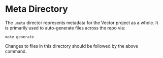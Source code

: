 # Meta Directory

The `.meta` director represents metadata for the Vector project as a whole.
It is primarily used to auto-generate files across the repo via:

    make generate

Changes to files in this directory should be followed by the above command.